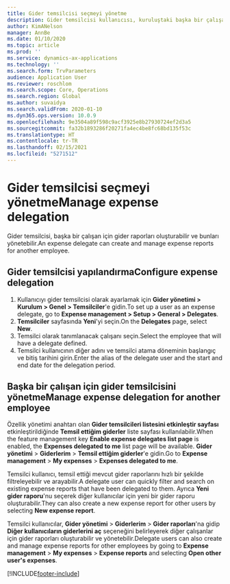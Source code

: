 ```yaml
---
title: Gider temsilcisi seçmeyi yönetme
description: Gider temsilcisi kullanıcısı, kuruluştaki başka bir çalışan için gider raporları oluşturabilir ve yönetebilir.
author: KimANelson
manager: AnnBe
ms.date: 01/10/2020
ms.topic: article
ms.prod: ''
ms.service: dynamics-ax-applications
ms.technology: ''
ms.search.form: TrvParameters
audience: Application User
ms.reviewer: roschlom
ms.search.scope: Core, Operations
ms.search.region: Global
ms.author: suvaidya
ms.search.validFrom: 2020-01-10
ms.dyn365.ops.version: 10.0.9
ms.openlocfilehash: 9e3504a89f598c9acf3925e8b27930724ef2d3a5
ms.sourcegitcommit: fa32b1893286f20271fa4ec4be8fc68bd135f53c
ms.translationtype: HT
ms.contentlocale: tr-TR
ms.lasthandoff: 02/15/2021
ms.locfileid: "5271512"
---
```

# <a name="manage-expense-delegation"></a><span data-ttu-id="68925-103">Gider temsilcisi seçmeyi yönetme</span><span class="sxs-lookup"><span data-stu-id="68925-103">Manage expense delegation</span></span>

<span data-ttu-id="68925-104">Gider temsilcisi, başka bir çalışan için gider raporları oluşturabilir ve bunları yönetebilir.</span><span class="sxs-lookup"><span data-stu-id="68925-104">An expense delegate can create and manage expense reports for another employee.</span></span>

## <a name="configure-expense-delegation"></a><span data-ttu-id="68925-105">Gider temsilcisi yapılandırma</span><span class="sxs-lookup"><span data-stu-id="68925-105">Configure expense delegation</span></span>

1. <span data-ttu-id="68925-106">Kullanıcıyı gider temsilcisi olarak ayarlamak için **Gider yönetimi > Kurulum > Genel > Temsilciler**'e gidin.</span><span class="sxs-lookup"><span data-stu-id="68925-106">To set up a user as an expense delegate, go to **Expense management > Setup > General > Delegates**.</span></span>
2. <span data-ttu-id="68925-107">**Temsilciler** sayfasında **Yeni**'yi seçin.</span><span class="sxs-lookup"><span data-stu-id="68925-107">On the **Delegates** page, select **New**.</span></span>
3. <span data-ttu-id="68925-108">Temsilci olarak tanımlanacak çalışanı seçin.</span><span class="sxs-lookup"><span data-stu-id="68925-108">Select the employee that will have a delegate defined.</span></span> 
4. <span data-ttu-id="68925-109">Temsilci kullanıcının diğer adını ve temsilci atama döneminin başlangıç ve bitiş tarihini girin.</span><span class="sxs-lookup"><span data-stu-id="68925-109">Enter the alias of the delegate user and the start and end date for the delegation period.</span></span>

## <a name="manage-expense-delegation-for-another-employee"></a><span data-ttu-id="68925-110">Başka bir çalışan için gider temsilcisini yönetme</span><span class="sxs-lookup"><span data-stu-id="68925-110">Manage expense delegation for another employee</span></span>

<span data-ttu-id="68925-111">Özellik yönetimi anahtarı olan **Gider temsilcileri listesini etkinleştir sayfası** etkinleştirildiğinde **Temsil ettiğim giderler** liste sayfası kullanılabilir.</span><span class="sxs-lookup"><span data-stu-id="68925-111">When the feature management key **Enable expense delegates list page** is enabled, the **Expenses delegated to me** list page will be available.</span></span> <span data-ttu-id="68925-112">**Gider yönetimi** > **Giderlerim** > **Temsil ettiğim giderler**'e gidin.</span><span class="sxs-lookup"><span data-stu-id="68925-112">Go to **Expense management** > **My expenses** > **Expenses delegated to me**.</span></span>

<span data-ttu-id="68925-113">Temsilci kullanıcı, temsil ettiği mevcut gider raporlarını hızlı bir şekilde filtreleyebilir ve arayabilir.</span><span class="sxs-lookup"><span data-stu-id="68925-113">A delegate user can quickly filter and search on existing expense reports that have been delegated to them.</span></span> <span data-ttu-id="68925-114">Ayrıca **Yeni gider raporu**'nu seçerek diğer kullanıcılar için yeni bir gider raporu oluşturabilir.</span><span class="sxs-lookup"><span data-stu-id="68925-114">They can also create a new expense report for other users by selecting **New expense report**.</span></span>

<span data-ttu-id="68925-115">Temsilci kullanıcılar, **Gider yönetimi** > **Giderlerim** > **Gider raporları**'na gidip **Diğer kullanıcıların giderlerini aç** seçeneğini belirleyerek diğer çalışanlar için gider raporları oluşturabilir ve yönetebilir.</span><span class="sxs-lookup"><span data-stu-id="68925-115">Delegate users can also create and manage expense reports for other employees by going to **Expense management** > **My expenses** > **Expense reports** and selecting **Open other user's expenses**.</span></span>


[!INCLUDE[footer-include](../includes/footer-banner.md)]